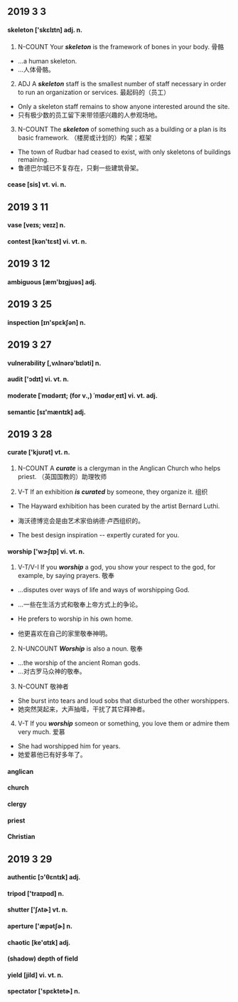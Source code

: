 ## 2019 3 3

#### skeleton ['skɛlɪtn] adj. n.

1. N-COUNT Your ***skeleton*** is the framework of bones in your body. 骨骼

* ...a human skeleton.
* ...人体骨骼。

2. ADJ A ***skeleton*** staff is the smallest number of staff necessary in order to run an organization or services. 最起码的（员工）

* Only a skeleton staff remains to show anyone interested around the site.
* 只有极少数的员工留下来带领感兴趣的人参观场地。

3. N-COUNT The ***skeleton*** of something such as a building or a plan is its basic framework. （楼房或计划的）构架；框架

* The town of Rudbar had ceased to exist, with only skeletons of buildings remaining.
* 鲁德巴尔城已不复存在，只剩一些建筑骨架。


#### cease [sis] vt. vi. n.

## 2019 3 11

#### vase [veɪs; veɪz] n.

#### contest [kən'tɛst] vi. vt. n.

## 2019 3 12

#### ambiguous [æm'bɪɡjuəs] adj.


## 2019 3 25

#### inspection [ɪn'spɛkʃən] n.


## 2019 3 27

#### vulnerability [,vʌlnərə'bɪləti] n.

#### audit ['ɔdɪt] vi. vt. n.

#### moderate [ˈmɑdərɪt; (for v.,) ˈmɑdərˌeɪt] vi. vt. adj.

#### semantic [sɪ'mæntɪk] adj.

## 2019 3 28

#### curate ['kjʊrət] vt. n.

1. N-COUNT A ***curate*** is a clergyman in the Anglican Church who helps priest. （英国国教的）助理牧师

2. V-T If an exhibition ***is curated*** by someone, they organize it. 组织

* The Hayward exhibition has been curated by the artist Bernard Luthi.
* 海沃德博览会是由艺术家伯纳德·卢西组织的。

* The best design inspiration -- expertly curated for you.

#### worship ['wɝʃɪp] vi. vt. n.

1. V-T/V-I If you ***worship*** a god, you show your respect to the god, for example, by saying prayers. 敬奉

* ...disputes over ways of life and ways of worshipping God.
* ...一些在生活方式和敬奉上帝方式上的争论。

* He prefers to worship in his own home.
* 他更喜欢在自己的家里敬奉神明。

2. N-UNCOUNT ***Worship*** is also a noun. 敬奉

* ...the worship of the ancient Roman gods.
* ...对古罗马众神的敬奉。

3. N-COUNT 敬神者

* She burst into tears and loud sobs that disturbed the other worshippers.
* 她突然哭起来，大声抽噎，干扰了其它拜神者。

4. V-T If you ***worship*** someon or something, you love them or admire them very much. 爱慕

* She had worshipped him for years.
* 她爱慕他已有好多年了。


#### anglican

#### church

#### clergy

#### priest

#### Christian


## 2019 3 29

#### authentic [ɔ'θɛntɪk] adj.

#### tripod ['traɪpɑd] n.

#### shutter ['ʃʌtɚ] vt. n.

#### aperture ['æpətʃɚ] n.

#### chaotic [ke'ɑtɪk] adj.

#### (shadow) depth of field

#### yield [jild] vi. vt. n.

#### spectator ['spɛktetɚ] n.